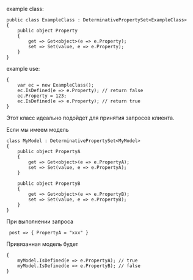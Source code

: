 example class:
```
public class ExampleClass : DeterminativePropertySet<ExampleClass>
{
    public object Property
    {
        get => Get<object>(e => e.Property);
        set => Set(value, e => e.Property);
    }
}
```

example use:
```
{
    var ec = new ExampleClass();
    ec.IsDefined(e => e.Property); // return false
    ec.Property = 123;
    ec.IsDefined(e => e.Property); // return true
}
```

Этот класс идеально подойдет для принятия запросов клиента.

Если мы имеем модель
```
class MyModel : DeterminativePropertySet<MyModel>
{
    public object PropertyA
    {
        get => Get<object>(e => e.PropertyA);
        set => Set(value, e => e.PropertyA);
    }

    public object PropertyB
    {
        get => Get<object>(e => e.PropertyB);
        set => Set(value, e => e.PropertyB);
    }
}
```

При выполнении запроса
```
 post => { PropertyA = "xxx" }
```

Привязанная модель будет
```
{
    myModel.IsDefined(e => e.PropertyA); // true
    myModel.IsDefined(e => e.PropertyB); // false
}
```

